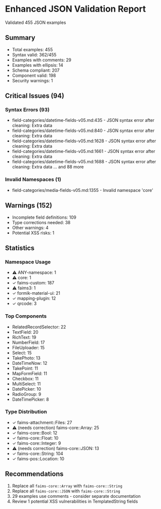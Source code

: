 # Enhanced JSON Validation Report

Validated 455 JSON examples

## Summary

- Total examples: 455
- Syntax valid: 362/455
- Examples with comments: 29
- Examples with ellipsis: 14
- Schema compliant: 207
- Component valid: 198
- Security warnings: 1

## Critical Issues (94)


### Syntax Errors (93)
- field-categories/datetime-fields-v05.md:435 - JSON syntax error after cleaning: Extra data
- field-categories/datetime-fields-v05.md:840 - JSON syntax error after cleaning: Extra data
- field-categories/datetime-fields-v05.md:1628 - JSON syntax error after cleaning: Extra data
- field-categories/datetime-fields-v05.md:1661 - JSON syntax error after cleaning: Extra data
- field-categories/datetime-fields-v05.md:1688 - JSON syntax error after cleaning: Extra data
  ... and 88 more


### Invalid Namespaces (1)
- field-categories/media-fields-v05.md:1355 - Invalid namespace 'core'

## Warnings (152)

- Incomplete field definitions: 109
- Type corrections needed: 38
- Other warnings: 4
- Potential XSS risks: 1

## Statistics

### Namespace Usage
- ⚠️ ANY-namespace: 1
- ⚠️ core: 1
- ✓ faims-custom: 187
- ⚠️ faims3: 1
- ✓ formik-material-ui: 21
- ✓ mapping-plugin: 12
- ✓ qrcode: 3

### Top Components
- RelatedRecordSelector: 22
- TextField: 20
- RichText: 19
- NumberField: 17
- FileUploader: 15
- Select: 15
- TakePhoto: 13
- DateTimeNow: 12
- TakePoint: 11
- MapFormField: 11
- Checkbox: 11
- MultiSelect: 11
- DatePicker: 10
- RadioGroup: 9
- DateTimePicker: 8

### Type Distribution
- ✓ faims-attachment::Files: 27
- ⚠️ (needs correction) faims-core::Array: 25
- ✓ faims-core::Bool: 12
- ✓ faims-core::Float: 10
- ✓ faims-core::Integer: 9
- ⚠️ (needs correction) faims-core::JSON: 13
- ✓ faims-core::String: 104
- ✓ faims-pos::Location: 10

## Recommendations

1. Replace all `faims-core::Array` with `faims-core::String`
2. Replace all `faims-core::JSON` with `faims-core::String`
3. 29 examples use comments - consider separate documentation
4. Review 1 potential XSS vulnerabilities in TemplatedString fields